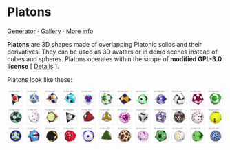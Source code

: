 # Platons

[Generator](https://boytchev.github.io/platons/online/) &middot; [Gallery](https://boytchev.github.io/platons/gallery/) &middot; [More info](https://boytchev.github.io/platons/)


**Platons** are 3D shapes made of overlapping Platonic solids and their derivatives.
They can be used as 3D avatars or in demo scenes instead of cubes and spheres.
Platons operates within the scope of **modified GPL-3.0 license** [ [Details](https://boytchev.github.io/platons/index.md#license) ]. 

Platons look like these:

<img src="online/images/screenshot-gallery.jpg">






